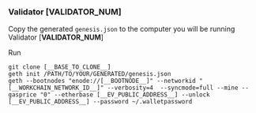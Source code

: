 ### Validator [__VALIDATOR_NUM__]

Copy the generated `genesis.json` to the computer you will be running Validator [__VALIDATOR_NUM__]

Run

`git clone [__BASE_TO_CLONE__]`  
`geth init /PATH/TO/YOUR/GENERATED/genesis.json`  
`geth --bootnodes "enode://[__BOOTNODE__]" --networkid "[__WORKCHAIN_NETWORK_ID__]" --verbosity=4  --syncmode=full --mine --gasprice "0" --etherbase [__EV_PUBLIC_ADDRESS__] --unlock [__EV_PUBLIC_ADDRESS__] --password ~/.walletpassword`

